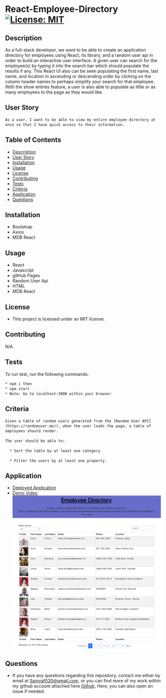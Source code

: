 # React-Employee-Directory [![License: MIT](https://img.shields.io/badge/License-MIT-yellow.svg)](https://opensource.org/licenses/MIT)

## Description

As a full-stack developer, we want to be able to create an application directory for employees using React, its library, and a random user api in order to build an interactive user interface. A given user can search for the employee(s) by typing it into the search bar which should populate the results if any. This React UI also can be seen populating the first name, last name, and location in ascending or descending order by clicking on the column header names to perhaps simplify your search for that employee. With the show entries feature, a user is also able to populate as little or as many employees to the page as they would like.   

## User Story

```
As a user, I want to be able to view my entire employee directory at once so that I have quick access to their information.
```

## Table of Contents
* [Description](#description)
* [User Story](#userstory)
* [Installation](#installation)
* [Usage](#usage)
* [License](#license)
* [Contributing](#contributing)
* [Tests](#tests)
* [Criteria](#criteria)
* [Application](#application)
* [Questions](#questions)

## Installation 

* Bootstrap
* Axios
* MDB React

## Usage

* React
* Javascript
* gitHub Pages
* Random User Api
* HTML
* MDB React

## License

* This project is licensed under an MIT license.

## Contributing 

N/A

## Tests

To run test, run the following commands:

```
* npm i then
* npm start 
* Note: Go to localhost:3000 within your browser
```

## Criteria

```
Given a table of random users generated from the [Random User API](https://randomuser.me/), when the user loads the page, a table of employees should render. 

The user should be able to:

  * Sort the table by at least one category

  * Filter the users by at least one property.
```

## Application

* [Deployed Application](https://samya129.github.io/React-Employee-Directory/)
* [Demo Video](https://drive.google.com/file/d/1bMsy0UJXAj8B6xYjJRehWXoRzngoSZco/view)
![Visuals](employeedirectory/images/React-Employee-Directory.png)

## Questions

* If you have any questions regarding this repository, contact me either by email at Samyaf020@gmail.com, or you can find more of my work within my github account attached here [Github](https://github.com/Samya129). Here, you can also open an issue if needed.
